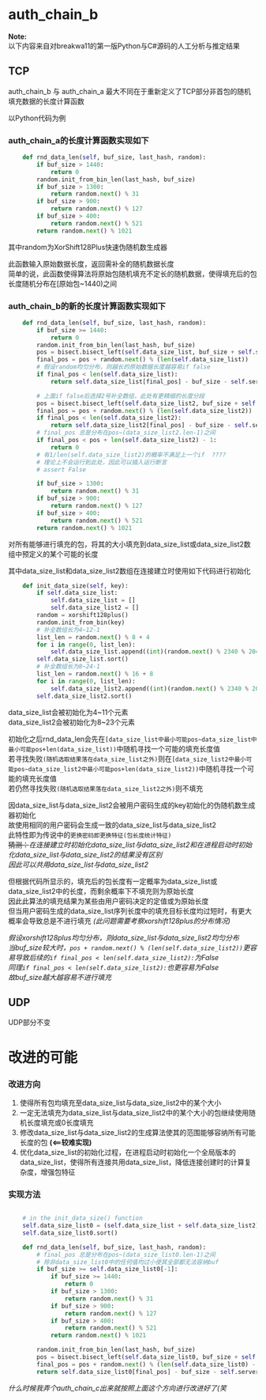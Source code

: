 # auth_chain_b

**Note:**  
以下内容来自对breakwa11的第一版Python与C#源码的人工分析与推定结果

## TCP

auth_chain_b 与 auth_chain_a 最大不同在于重新定义了TCP部分非首包的随机填充数据的长度计算函数

以Python代码为例

### auth_chain_a的长度计算函数实现如下  
```python
    def rnd_data_len(self, buf_size, last_hash, random):
        if buf_size > 1440:
            return 0
        random.init_from_bin_len(last_hash, buf_size)
        if buf_size > 1300:
            return random.next() % 31
        if buf_size > 900:
            return random.next() % 127
        if buf_size > 400:
            return random.next() % 521
        return random.next() % 1021
```
其中random为XorShift128Plus快速伪随机数生成器

此函数输入原始数据长度，返回需补全的随机数据长度  
简单的说，此函数使得算法将原始包随机填充不定长的随机数据，使得填充后的包长度随机分布在[原始包~1440)之间


### auth_chain_b的新的长度计算函数实现如下  
```python
    def rnd_data_len(self, buf_size, last_hash, random):
        if buf_size >= 1440:
            return 0
        random.init_from_bin_len(last_hash, buf_size)
        pos = bisect.bisect_left(self.data_size_list, buf_size + self.server_info.overhead)
        final_pos = pos + random.next() % (len(self.data_size_list))
        # 假设random均匀分布，则越长的原始数据长度越容易if false
        if final_pos < len(self.data_size_list):
            return self.data_size_list[final_pos] - buf_size - self.server_info.overhead

        # 上面if false后选择2号补全数组，此处有更精细的长度分段
        pos = bisect.bisect_left(self.data_size_list2, buf_size + self.server_info.overhead)
        final_pos = pos + random.next() % (len(self.data_size_list2))
        if final_pos < len(self.data_size_list2):
            return self.data_size_list2[final_pos] - buf_size - self.server_info.overhead
        # final_pos 总是分布在pos~(data_size_list2.len-1)之间
        if final_pos < pos + len(self.data_size_list2) - 1:
            return 0
        # 有1/len(self.data_size_list2)的概率不满足上一个if  ????
        # 理论上不会运行到此处，因此可以插入运行断言
        # assert False

        if buf_size > 1300:
            return random.next() % 31
        if buf_size > 900:
            return random.next() % 127
        if buf_size > 400:
            return random.next() % 521
        return random.next() % 1021
```

对所有能够进行填充的包，将其的大小填充到data_size_list或data_size_list2数组中预定义的某个可能的长度

其中data_size_list和data_size_list2数组在连接建立时使用如下代码进行初始化
```python
    def init_data_size(self, key):
        if self.data_size_list:
            self.data_size_list = []
            self.data_size_list2 = []
        random = xorshift128plus()
        random.init_from_bin(key)
        # 补全数组长为4~12-1
        list_len = random.next() % 8 + 4
        for i in range(0, list_len):
            self.data_size_list.append((int)(random.next() % 2340 % 2040 % 1440))
        self.data_size_list.sort()
        # 补全数组长为8~24-1
        list_len = random.next() % 16 + 8
        for i in range(0, list_len):
            self.data_size_list2.append((int)(random.next() % 2340 % 2040 % 1440))
        self.data_size_list2.sort()
```
data_size_list会被初始化为4\~11个元素  
data_size_list2会被初始化为8\~23个元素  

初始化之后rnd_data_len会先在`[data_size_list中最小可能pos~data_size_list中最小可能pos+len(data_size_list))`中随机寻找一个可能的填充长度值  
若寻找失败`(随机选取结果落在data_size_list之外)`则在`[data_size_list2中最小可能pos~data_size_list2中最小可能pos+len(data_size_list2))`中随机寻找一个可能的填充长度值  
若仍然寻找失败`(随机选取结果落在data_size_list2之外)`则不填充

因data_size_list与data_size_list2会被用户密码生成的key初始化的伪随机数生成器初始化  
故使用相同的用户密码会生成一致的data_size_list与data_size_list2  
此特性即为传说中的`更换密码即更换特征(包长度统计特征)`  
~~猜测：~~*在连接建立时初始化data_size_list与data_size_list2和在进程启动时初始化data_size_list与data_size_list2的结果没有区别*  
*因此可以共用data_size_list与data_size_list2*

但根据代码所显示的，填充后的包长度有一定概率为data_size_list或data_size_list2中的长度，而剩余概率下不填充则为原始长度  
因此此算法的填充结果为某些由用户密码决定的定值或为原始长度  
但当用户密码生成的data_size_list序列长度中的填充目标长度均过短时，有更大概率会导致总是不进行填充 *(此问题需要考察xorshift128plus的分布情况)*  

*假设xorshift128plus均匀分布，则data_size_list与data_size_list2均匀分布*  
*当buf_size较大时，`pos + random.next() % (len(self.data_size_list2))`更容易导致后续的`if final_pos < len(self.data_size_list2):`为False*  
*同理`if final_pos < len(self.data_size_list2):`也更容易为False*  
*故buf_size越大越容易不进行填充*



## UDP

UDP部分不变


# 改进的可能

### 改进方向
1. 使得所有包均填充至data_size_list与data_size_list2中的某个大小
1. 一定无法填充为data_size_list与data_size_list2中的某个大小的包继续使用随机长度填充或0长度填充
1. 修改data_size_list与data_size_list2的生成算法使其的范围能够容纳所有可能长度的包 **(<==较难实现)**
1. 优化data_size_list的初始化过程，在进程启动时初始化一个全局版本的data_size_list，使得所有连接共用data_size_list，降低连接创建时的计算复杂度，增强包特征

### 实现方法
```python

    # in the init_data_size() function
    self.data_size_list0 = (self.data_size_list + self.data_size_list2)
    self.data_size_list0.sort()

    def rnd_data_len(self, buf_size, last_hash, random):
        # final_pos 总是分布在pos~(data_size_list0.len-1)之间
        # 除非data_size_list0中的任何值均过小使其全部都无法容纳buf
        if buf_size >= self.data_size_list0[-1]:
            if buf_size >= 1440:
                return 0
            if buf_size > 1300:
                return random.next() % 31
            if buf_size > 900:
                return random.next() % 127
            if buf_size > 400:
                return random.next() % 521
            return random.next() % 1021

        random.init_from_bin_len(last_hash, buf_size)
        pos = bisect.bisect_left(self.data_size_list0, buf_size + self.server_info.overhead)
        final_pos = pos + random.next() % (len(self.data_size_list0) - pos)
        return self.data_size_list0[final_pos] - buf_size - self.server_info.overhead

```


*什么时候我弄个auth_chain_c出来就按照上面这个方向进行改进好了(笑*

